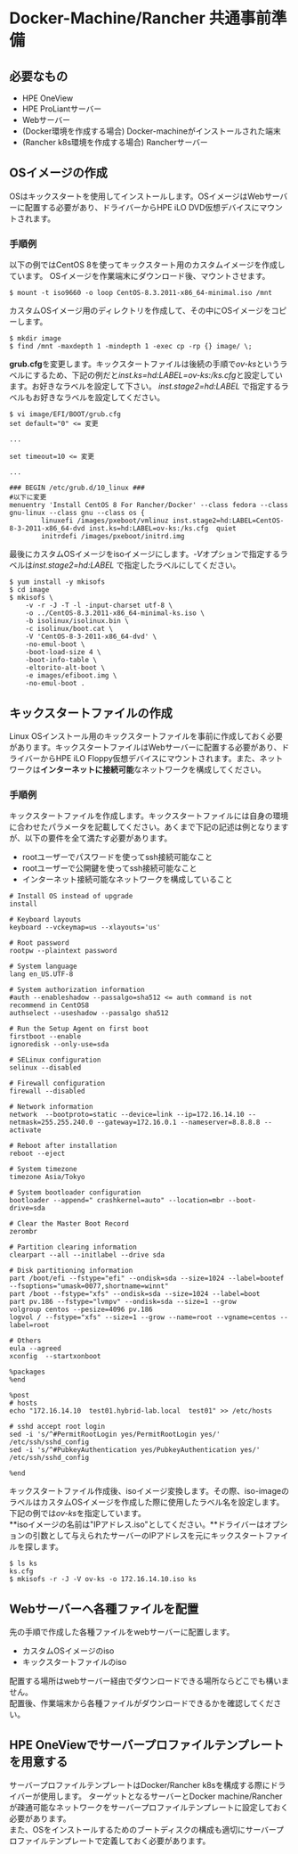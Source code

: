 # Docker-Machine/Rancher 共通事前準備
## 必要なもの
- HPE OneView  
- HPE ProLiantサーバー
- Webサーバー
- (Docker環境を作成する場合) Docker-machineがインストールされた端末
- (Rancher k8s環境を作成する場合) Rancherサーバー

## OSイメージの作成
OSはキックスタートを使用してインストールします。OSイメージはWebサーバーに配置する必要があり、ドライバーからHPE iLO DVD仮想デバイスにマウントされます。  

### 手順例
以下の例ではCentOS 8を使ってキックスタート用のカスタムイメージを作成しています。
OSイメージを作業端末にダウンロード後、マウントさせます。

```
$ mount -t iso9660 -o loop CentOS-8.3.2011-x86_64-minimal.iso /mnt
```

カスタムOSイメージ用のディレクトリを作成して、その中にOSイメージをコピーします。

```
$ mkdir image  
$ find /mnt -maxdepth 1 -mindepth 1 -exec cp -rp {} image/ \;  
```

**grub.cfg**を変更します。キックスタートファイルは後続の手順で*ov-ks*というラベルにするため、下記の例だと*inst.ks=hd:LABEL=ov-ks:/ks.cfg*と設定しています。お好きなラベルを設定して下さい。
*inst.stage2=hd:LABEL* で指定するラベルもお好きなラベルを設定してください。

```
$ vi image/EFI/BOOT/grub.cfg
set default="0" <= 変更

...

set timeout=10 <= 変更

...

### BEGIN /etc/grub.d/10_linux ###
#以下に変更
menuentry 'Install CentOS 8 For Rancher/Docker' --class fedora --class gnu-linux --class gnu --class os {
        linuxefi /images/pxeboot/vmlinuz inst.stage2=hd:LABEL=CentOS-8-3-2011-x86_64-dvd inst.ks=hd:LABEL=ov-ks:/ks.cfg  quiet
        initrdefi /images/pxeboot/initrd.img

```

最後にカスタムOSイメージをisoイメージにします。*-V*オプションで指定するラベルは*inst.stage2=hd:LABEL* で指定したラベルにしてください。

```
$ yum install -y mkisofs
$ cd image 
$ mkisofs \
    -v -r -J -T -l -input-charset utf-8 \
    -o ../CentOS-8.3.2011-x86_64-minimal-ks.iso \
    -b isolinux/isolinux.bin \
    -c isolinux/boot.cat \
    -V 'CentOS-8-3-2011-x86_64-dvd' \
    -no-emul-boot \
    -boot-load-size 4 \
    -boot-info-table \
    -eltorito-alt-boot \
    -e images/efiboot.img \
    -no-emul-boot .
```

## キックスタートファイルの作成
Linux OSインストール用のキックスタートファイルを事前に作成しておく必要があります。キックスタートファイルはWebサーバーに配置する必要があり、ドライバーからHPE iLO Floppy仮想デバイスにマウントされます。また、ネットワークは**インターネットに接続可能**なネットワークを構成してください。 

### 手順例
キックスタートファイルを作成します。キックスタートファイルには自身の環境に合わせたパラメータを記載してください。あくまで下記の記述は例となりますが、以下の要件を全て満たす必要があります。  

- rootユーザーでパスワードを使ってssh接続可能なこと
- rootユーザーで公開鍵を使ってssh接続可能なこと
- インターネット接続可能なネットワークを構成していること


```
# Install OS instead of upgrade
install

# Keyboard layouts
keyboard --vckeymap=us --xlayouts='us'

# Root password
rootpw --plaintext password

# System language
lang en_US.UTF-8

# System authorization information
#auth --enableshadow --passalgo=sha512 <= auth command is not recommend in CentOS8
authselect --useshadow --passalgo sha512

# Run the Setup Agent on first boot
firstboot --enable
ignoredisk --only-use=sda

# SELinux configuration
selinux --disabled

# Firewall configuration
firewall --disabled

# Network information
network  --bootproto=static --device=link --ip=172.16.14.10 --netmask=255.255.240.0 --gateway=172.16.0.1 --nameserver=8.8.8.8 --activate

# Reboot after installation
reboot --eject

# System timezone
timezone Asia/Tokyo

# System bootloader configuration
bootloader --append=" crashkernel=auto" --location=mbr --boot-drive=sda

# Clear the Master Boot Record
zerombr

# Partition clearing information
clearpart --all --initlabel --drive sda

# Disk partitioning information
part /boot/efi --fstype="efi" --ondisk=sda --size=1024 --label=bootef --fsoptions="umask=0077,shortname=winnt"
part /boot --fstype="xfs" --ondisk=sda --size=1024 --label=boot
part pv.186 --fstype="lvmpv" --ondisk=sda --size=1 --grow
volgroup centos --pesize=4096 pv.186
logvol / --fstype="xfs" --size=1 --grow --name=root --vgname=centos --label=root

# Others
eula --agreed
xconfig  --startxonboot

%packages
%end

%post
# hosts
echo "172.16.14.10  test01.hybrid-lab.local  test01" >> /etc/hosts

# sshd accept root login
sed -i 's/^#PermitRootLogin yes/PermitRootLogin yes/' /etc/ssh/sshd_config
sed -i 's/^#PubkeyAuthentication yes/PubkeyAuthentication yes/' /etc/ssh/sshd_config

%end
```

キックスタートファイル作成後、isoイメージ変換します。その際、iso-imageのラベルはカスタムOSイメージを作成した際に使用したラベル名を設定します。下記の例では*ov-ks*を指定しています。  
**isoイメージの名前は"IPアドレス.iso"としてください。**ドライバーはオプションの引数として与えられたサーバーのIPアドレスを元にキックスタートファイルを探します。

```
$ ls ks
ks.cfg
$ mkisofs -r -J -V ov-ks -o 172.16.14.10.iso ks
```

## Webサーバーへ各種ファイルを配置
先の手順で作成した各種ファイルをwebサーバーに配置します。

- カスタムOSイメージのiso
- キックスタートファイルのiso

配置する場所はwebサーバー経由でダウンロードできる場所ならどこでも構いません。  
配置後、作業端末から各種ファイルがダウンロードできるかを確認してください。

## HPE OneViewでサーバープロファイルテンプレートを用意する
サーバープロファイルテンプレートはDocker/Rancher k8sを構成する際にドライバーが使用します。
ターゲットとなるサーバーとDocker machine/Rancherが疎通可能なネットワークをサーバープロファイルテンプレートに設定しておく必要があります。  
また、OSをインストールするためのブートディスクの構成も適切にサーバープロファイルテンプレートで定義しておく必要があります。